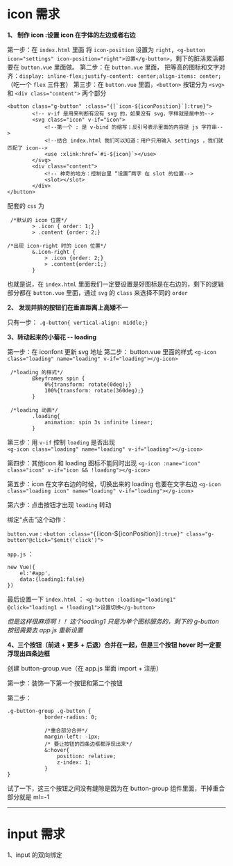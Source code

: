# icon 需求
**1、 制作 icon :设置 icon 在字体的左边或者右边**

第一步：在 `index.html` 里面 将 `icon-position` 设置为 `right`，`<g-button icon="settings" icon-position="right">设置</g-button>`，剩下的脏活累活都要在 `button.vue` 里面做。
第二步：在 `button.vue` 里面， 把等高的图标和文字对齐：`display: inline-flex;justify-content: center;align-items: center;`（吃一个 `flex` 三件套）
第三步：在 `button.vue` 里面，`<button>` 按钮分为 `<svg>` 和 `<div class="content">` 两个部分
```
<button class="g-button" :class="{[`icon-${iconPosition}`]:true}">
		<!-- v-if 是用来判断有没有 svg 的，如果没有 svg，字样就是居中的-->
        <svg class="icon" v-if="icon">
            <!--第一个 : 是 v-bind 的缩写；反引号表示里面的内容是 js 字符串-->
            <!--结合 index.html 我们可以知道：用户只用输入 settings ，我们就匹配了 icon-->
            <use :xlink:href=`#i-${icon}`></use>
        </svg>
        <div class="content">
            <!-- 神奇的地方：控制台里 “设置”两字 在 slot 的位置-->
            <slot></slot>
        </div>
</button>
```
配套的 `css` 为
```
 /*默认的 icon 位置*/
        > .icon { order: 1;}
        > .content {order: 2;}

/*出现 icon-right 时的 icon 位置*/
        &.icon-right {
            > .icon {order: 2;}
            > .content{order:1;}
        }
```
也就是说，在 `index.html` 里面我们一定要设置是好图标是在右边的，剩下的逻辑部分都在 `button.vue` 里面，通过 `svg` 的 `class` 来选择不同的 `order`

**2、 发现并排的按钮们在垂直距离上高矮不一**

只有一步： `.g-button{ vertical-align: middle;} `

**3、转动起来的小菊花 -- loading**

第一步：在 iconfont 更新 svg 地址
第二步： button.vue 里面的样式
`<g-icon class="loading" name="loading" v-if="loading"></g-icon>`
```
 /*loading 的样式*/
        @keyframes spin {
            0%{transform: rotate(0deg);}
            100%{transform: rotate(360deg);}
        }

 /*loading 动画*/
        .loading{
            animation: spin 3s infinite linear;
        }
```
第三步：用 `v-if` 控制 `loading` 是否出现  
 `<g-icon class="loading" name="loading" v-if="loading"></g-icon>`

第四步：其他icon 和 loading 图标不能同时出现
 `<g-icon :name="icon" class="icon" v-if="icon && !loading"></g-icon>`

第五步：icon 在文字右边的时候，切换出来的 loading 也要在文字右边
 `<g-icon class="loading icon" name="loading" v-if="loading"></g-icon>`

第六步：点击按钮才出现 `loading` 转动

绑定“点击”这个动作：

`button.vue` :
 `<button :class="{[`icon-${iconPosition}`]:true}" class="g-button"@click="$emit('click')">`

`app.js` ：
```
new Vue({
    el:'#app',
    data:{loading1:false}
})
```

最后设置一下 `index.html` ：
 `<g-button :loading="loading1" @click="loading1 = !loading1">设置切换</g-button>`

*但是这样很麻烦啊！！ 这个loading1 只是为单个图标服务的，剩下的 g-button 按钮需要去 app.js 重新设置*

**4、三个按钮（前进 + 更多 + 后退）合并在一起，但是三个按钮 hover 时一定要浮现出四条边框**

创建 button-group.vue（在 app.js 里面 import + 注册）

第一步：装饰一下第一个按钮和第二个按钮

第二步：
```
.g-button-group .g-button {
            border-radius: 0;

		    /*重合部分合并*/
            margin-left: -1px;
			/* 要让按钮的四条边框都浮现出来*/
            &:hover{
                position: relative;
                z-index: 1;
            }
}
```
试了一下，这三个按钮之间没有缝隙是因为在 button-group 组件里面，干掉重合部分就是 ml=-1

----------

# input 需求
1、input 的双向绑定